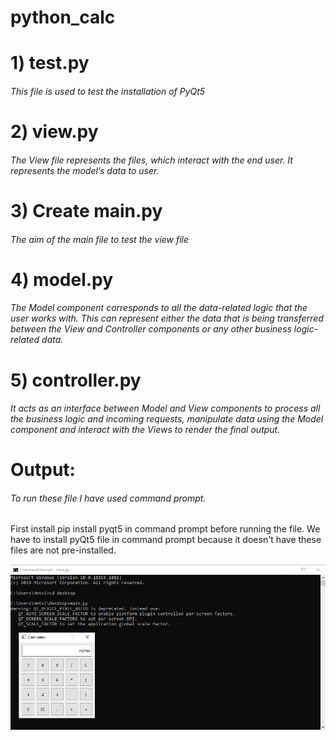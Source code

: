 # python_calc
# 1) test.py
###### This file is used to test the installation of PyQt5

# 2) view.py
###### The View file represents the files, which interact with the end user. It represents the model’s data to user.

# 3) Create main.py
###### The aim of the main file to test the view file

# 4) model.py
###### The Model component corresponds to all the data-related logic that the user works with. This can represent either the data that is being transferred between the View and Controller components or any other business logic-related data.

# 5) controller.py
###### It acts as an interface between Model and View components to process all the business logic and incoming requests, manipulate data using the Model component and interact with the Views to render the final output.

# Output:
###### To run these file I have used command prompt.
First install pip install pyqt5 in command prompt before running the file. We have to install pyQt5 file in command prompt because it doesn't have these files are not pre-installed.

![alt text](https://github.com/hetvipatel11/python_calc/blob/main/calc.png)


